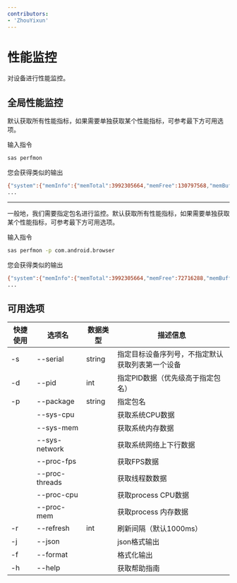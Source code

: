 ```yaml
---
contributors:
- 'ZhouYixun'
---
```


# 性能监控

对设备进行性能监控。

## 全局性能监控

默认获取所有性能指标，如果需要单独获取某个性能指标，可参考最下方可用选项。

输入指令
```bash
sas perfmon
```
您会获得类似的输出
```bash
{"system":{"memInfo":{"memTotal":3992305664,"memFree":130797568,"memBuffers":6369280,"memCached":1512390656,"memUsage":2342748160,"swapTotal":2361389056,"swapFree":1705582592},"networkInfo":{"dummy0":{"ipv4":"","ipv6":"fe80::d82d:d4ff:fe79:21ad/64","rx":0,"tx":890342},"lo":{"ipv4":"127.0.0.1/8","ipv6":"::1/128","rx":118537582,"tx":118537582}},"cpuInfo":{"cpu":{"user":3.3205621,"nice":0.7662835,"system":4.853129,"idle":90.93231,"iowait":0.12771392,"irq":0,"softIrq":0,"steal":0,"guest":0,"cpuUsage":9.183674},"cpu0":{"user":1.0215664,"nice":0,"system":1.0215664,"idle":9.08059,"iowait":0,"irq":0,"softIrq":0,"steal":0,"guest":0,"cpuUsage":18.75},"cpu1":{"user":0.40816325,"nice":0,"system":0.30612245,"idle":9.387755,"iowait":0,"irq":0,"softIrq":0,"steal":0,"guest":0,"cpuUsage":7.070707},"cpu2":{"user":0.37071362,"nice":0,"system":0.27803522,"idle":8.526413,"iowait":0,"irq":0,"softIrq":0,"steal":0,"guest":0,"cpuUsage":7.070707},"cpu3":{"user":0.084961765,"nice":0,"system":0.16992353,"idle":8.071368,"iowait":0,"irq":0,"softIrq":0,"steal":0,"guest":0,"cpuUsage":3.0612245},"cpu4":{"user":0.15698588,"nice":0,"system":0.47095764,"idle":6.9858713,"iowait":0,"irq":0,"softIrq":0,"steal":0,"guest":0,"cpuUsage":8.247422},"cpu5":{"user":0.07283322,"nice":0,"system":0.36416605,"idle":6.700656,"iowait":0.07283322,"irq":0,"softIrq":0,"steal":0,"guest":0,"cpuUsage":7.070707},"cpu6":{"user":0.27192387,"nice":0.40788582,"system":0.27192387,"idle":5.710401,"iowait":0,"irq":0,"softIrq":0,"steal":0,"guest":0,"cpuUsage":14.285715},"cpu7":{"user":0.12763241,"nice":0,"system":0.38289726,"idle":5.615826,"iowait":0,"irq":0,"softIrq":0,"steal":0,"guest":0,"cpuUsage":8.333334}}},"timeStamp":1673784486}
...
```

---
一般地，我们需要指定包名进行监控。默认获取所有性能指标，如果需要单独获取某个性能指标，可参考最下方可用选项。

输入指令
```bash
sas perfmon -p com.android.browser
```
您会获得类似的输出
```bash
{"system":{"memInfo":{"memTotal":3992305664,"memFree":72716288,"memBuffers":6332416,"memCached":1449861120,"memUsage":2463395840,"swapTotal":2361389056,"swapFree":1698242560},"networkInfo":{"dummy0":{"ipv4":"","ipv6":"fe80::d82d:d4ff:fe79:21ad/64","rx":0,"tx":890342},"lo":{"ipv4":"127.0.0.1/8","ipv6":"::1/128","rx":118537582,"tx":118537582}},"cpuInfo":{"cpu":{"user":39.76756,"nice":5.0025268,"system":18.948965,"idle":35.725113,"iowait":0.55583626,"irq":0,"softIrq":0,"steal":0,"guest":0,"cpuUsage":64.1129},"cpu0":{"user":5.3859963,"nice":1.481149,"system":1.8402153,"idle":2.4236984,"iowait":0.044883303,"irq":0,"softIrq":0,"steal":0,"guest":0,"cpuUsage":78.629036},"cpu1":{"user":4.7657514,"nice":0.2019386,"system":1.8982229,"idle":3.0694668,"iowait":0.08077545,"irq":0,"softIrq":0,"steal":0,"guest":0,"cpuUsage":69.354836},"cpu2":{"user":5.280528,"nice":0.29336268,"system":1.6501651,"idle":1.9068573,"iowait":0.07334067,"irq":0,"softIrq":0,"steal":0,"guest":0,"cpuUsage":79.28287},"cpu3":{"user":4.2016807,"nice":0.302521,"system":1.7478992,"idle":1.9831933,"iowait":0.10084034,"irq":0,"softIrq":0,"steal":0,"guest":0,"cpuUsage":76.20968},"cpu4":{"user":2.0528772,"nice":0.311042,"system":1.4618974,"idle":3.608087,"iowait":0.031104198,"irq":0,"softIrq":0,"steal":0,"guest":0,"cpuUsage":51.666664},"cpu5":{"user":2.165127,"nice":0.11547344,"system":1.4145496,"idle":3.4642034,"iowait":0.02886836,"irq":0,"softIrq":0,"steal":0,"guest":0,"cpuUsage":51.80723},"cpu6":{"user":1.7784964,"nice":0.48504448,"system":1.239558,"idle":3.1258419,"iowait":0.026946913,"irq":0,"softIrq":0,"steal":0,"guest":0,"cpuUsage":53.036438},"cpu7":{"user":1.844832,"nice":0.25271672,"system":1.1877685,"idle":2.906242,"iowait":0.02527167,"irq":0,"softIrq":0,"steal":0,"guest":0,"cpuUsage":53.252037}}},"process":{"name":"android.browser","pid":"26595","cpuUtilization":130,"phyRSS":83111,"vmRSS":440423504,"threadCount":137,"fps":60},"timeStamp":1673784538}
...
```

## 可用选项

| 快捷使用 | 选项名            | 数据类型   | 描述信息                     |
|------|----------------|--------|--------------------------|
| -s   | --serial       | string | 指定目标设备序列号，不指定默认获取列表第一个设备 |
| -d   | --pid          | int    | 指定PID数据（优先级高于指定包名）       |
| -p   | --package      | string | 指定包名                     |
|      | --sys-cpu      |        | 获取系统CPU数据                |
|      | --sys-mem      |        | 获取系统内存数据                 |
|      | --sys-network  |        | 获取系统网络上下行数据              |
|      | --proc-fps     |        | 获取FPS数据                  |
|      | --proc-threads |        | 获取线程数数据                  |
|      | --proc-cpu     |        | 获取process CPU数据          |
|      | --proc-mem     |        | 获取process 内存数据           |
| -r   | --refresh      | int    | 刷新间隔（默认1000ms）           |
| -j   | --json         |        | json格式输出                 |
| -f   | --format       |        | 格式化输出                    |
| -h   | --help         |        | 获取帮助指南                   |
